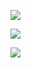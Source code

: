 ![](https://i.imgur.com/bj1CvGx.png)

![](https://i.imgur.com/gX742Z3.png)

![](https://i.imgur.com/LlDmH50.png)
